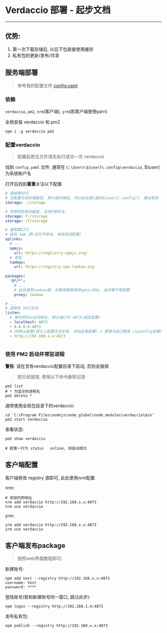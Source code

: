 # Verdaccio 部署 - 起步文档

---

## 优势:

1. 第一次下载存储后, 以后下包直接使用缓存
2. 私有包的更新/发布/共享

## 服务端部署

> 参考我的配置文件
[config.yaml]('config.yaml')

### 依赖

`verdaccio`, `pm2`, `nrm`(客户端), `yrm`(若客户端使用yarn)

全局安装 verdaccio 和 pm2

```shell
npm i -g verdaccio pm2
```

### 配置verdaccio

> 配置前若无文件请先执行成功一次 verdaccio

找到 `config.yaml` 文件, 通常在 `C:\Users\${user}\.config\verdaccio`, ${user}为系统帐户名

打开后找到**着重**关注以下配置

```yaml
# 通常第10行
# 该配置为包存储路径, 默认相对路径, 所以此处是C盘的${user}/.config下, 建议修改
storage: ./storage

# 若修改到其他磁盘, 支持2种写法:
storage: f:/storage
storage: /f/storage

# 通常第22行
# 修改 npm 源(也可不修改, 单纯添加配置)
uplinks:
  # ...
  npmjs:
    url: https://regtistry.npmjs.org/
  # 添加
  taobao:
    url: https://registry.npm.taobao.org
  
packages:
  '@*/*':
    # ...
    # 此处使用taobao源, 如果直接修改的npmjs地址, 该步骤不用配置
    proxy: taobao

# ...
# 通常在 58行左右
listen:
  # 使内网可以访问地址, 默认端口为 4873(固定配置)
  - localhost: 4873
  - 0.0.0.0:4873
  # 内网ip配置(若以上配置无法生效, 添加此条配置) x 更换为自己数值 (ipconfig查看)
  - http://192.168.x.x:4873
  
```

### 使用 PM2 启动并常驻进程

**警告**: 请在含有verdaccio配置目录下启动, 否则会报错

> 若已经报错, 使用以下命令删除记录

```
pm2 list
# * 为显示的进程名
pm2 delete *
```

通常使用全局包目录下的verdaccio:

```shell
cd 'C:\Program Files\nodejs\node_global\node_modules\verdaccio\bin'
pm2 start verdaccio
```

查看状态:

```shell
pm2 show verdaccio

# 若第一行为 status   online, 则启动成功
```



## 客户端配置

客户端修改 registry 源即可, 此处使用nrm配置

nrm:
```shell
# 添加内网地址
nrm add verdaccio http://192.168.x.x:4873
nrm use verdaccio
```

yrm:
```shell
yrm add verdaccio http://192.168.x.x:4873
yrm use verdaccio
```

## 客户端发布package

> 按照web界面教程即可:

新建账号:

```shell
npm add test --registry http://192.168.x.x:4873
username: test
password: ****
```

登陆账号(若和新建账号同一窗口, 跳过此步):

```shell
npm login --registry http://192.168.1.4:4873
```

发布私有包:
```shell
npm publish --registry http://192.168.x.x:4873
```
